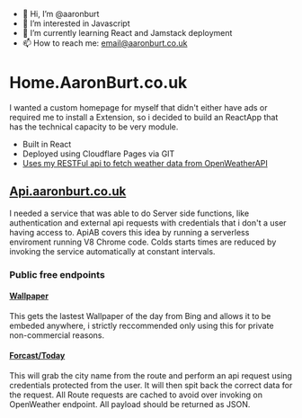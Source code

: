 - 👋 Hi, I’m @aaronburt
- 👀 I’m interested in Javascript
- 🌱 I’m currently learning React and Jamstack deployment
- 📫 How to reach me: email@aaronburt.co.uk


# Home.AaronBurt.co.uk

I wanted a custom homepage for myself that didn't either have ads or required me to install a Extension, so i decided to build an ReactApp that has the technical capacity to be very module. 

- Built in React
- Deployed using Cloudflare Pages via GIT
- [Uses my RESTFul api to fetch weather data from OpenWeatherAPI](https://home.aaronburt.co.uk/?city=congleton)


## [Api.aaronburt.co.uk](https://api.aaronburt.co.uk)

I needed a service that was able to do Server side functions, like authentication and external api requests with credentials that i don't a user having access to. ApiAB covers this idea by running a serverless enviroment running V8 Chrome code. Colds starts times are reduced by invoking the service automatically at constant intervals. 


### Public free endpoints 

#### [Wallpaper](https://api.aaronburt.co.uk/wallpaper)
This gets the lastest Wallpaper of the day from Bing and allows it to be embeded anywhere, i strictly reccommended only using this for private non-commercial reasons. 

#### [Forcast/Today](https://api.aaronburt.co.uk/forcast/today/london)

This will grab the city name from the route and perform an api request using credentials protected from the user. It will then spit back the correct data for the request. All Route requests are cached to avoid over invoking on OpenWeather endpoint. All payload should be returned as JSON.  
